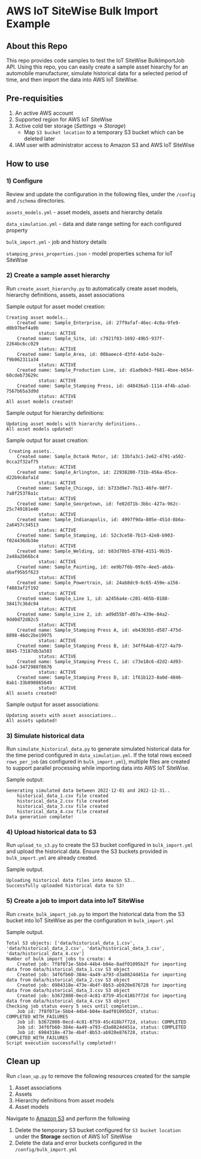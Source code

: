 # AWS IoT SiteWise Bulk Import Example

## About this Repo
This repo provides code samples to test the IoT SiteWise BulkImportJob API. Using this repo, you can easily create a sample asset hiearchy for an automobile manufacturer, simulate historical data for a selected period of time, and then import the data into AWS IoT SiteWise.

## Pre-requisities
1. An active AWS account
2. Supported region for AWS IoT SiteWise
3. Active cold tier storage (*Settings* -> *Storage*)
   - Map `S3 bucket location` to a temporary S3 bucket which can be deleted later
4. IAM user with administrator access to Amazon S3 and AWS IoT SiteWise

## How to use
### 1) Configure
Review and update the configuration in the following files, under the `/config` and `/schema` directories.

`assets_models.yml` - asset models, assets and hierarchy details

`data_simulation.yml` - data and date range setting for each configured property

`bulk_import.yml` - job and history details

`stamping_press_properties.json` - model properties schema for IoT SiteWise

### 2) Create a sample asset hierarchy

Run `create_asset_hierarchy.py` to automatically create asset models, hierarchy definitions, assets, asset associations

Sample output for asset model creation:

    Creating asset models..
        Created name: Sample_Enterprise, id: 27f9afaf-46ec-4c0a-9fe9-d0b97bef4a9b
                status: ACTIVE
        Created name: Sample_Site, id: c7921f03-1692-49b5-937f-2264bc6cc029
                status: ACTIVE
        Created name: Sample_Area, id: 00baeec4-d3fd-4a5d-ba2e-f9b062311a34
                status: ACTIVE
        Created name: Sample_Production Line, id: d1adbde3-f681-4bee-b654-60cdeb73629c
                status: ACTIVE
        Created name: Sample_Stamping Press, id: d48436a5-1114-4f4b-a3ad-7567b65a3d9d
                status: ACTIVE
    All asset models created!

Sample output for hierarchy definitions:

    Updating asset models with hierarchy definitions..
    All asset models updated!

Sample output for asset creation:

     Creating assets..
        Created name: Sample_Octank Motor, id: 33bfa3c1-2e62-4791-a502-0cca2f32af75
                status: ACTIVE
        Created name: Sample_Arlington, id: 22938200-731b-456a-85ce-d22b9c8afa1d
                status: ACTIVE
        Created name: Sample_Chicago, id: b733d9e7-7b13-46fe-98f7-7a8f25378a1c
                status: ACTIVE
        Created name: Sample_Georgetown, id: fe02d71b-3bbc-427a-962c-25c749181e46
                status: ACTIVE
        Created name: Sample_Indianapolis, id: 4997f9da-805e-451d-8b6a-2a6457c34513
                status: ACTIVE
        Created name: Sample_Stamping, id: 52c3ce58-7b13-42e8-b903-f024436db34e
                status: ACTIVE
        Created name: Sample_Welding, id: b83d70b5-878d-4151-9b35-2a48a2b66bc4
                status: ACTIVE
        Created name: Sample_Painting, id: ee9b7f6b-097e-4ee5-a6da-abaf95b5f623
                status: ACTIVE
        Created name: Sample_Powertrain, id: 24ab8dc9-6c65-459e-a156-f4883af2f192
                status: ACTIVE
        Created name: Sample_Line 1, id: a2456a4e-c201-465b-8188-38417c36dc94
                status: ACTIVE
        Created name: Sample_Line 2, id: ad9d55bf-d07a-439e-84a2-9dd0d72d82c5
                status: ACTIVE
        Created name: Sample_Stamping Press A, id: eb4303b5-d587-475d-8898-46dc2be19975
                status: ACTIVE
        Created name: Sample_Stamping Press B, id: 34ff64ab-6727-4a79-8845-73187db3a583
                status: ACTIVE
        Created name: Sample_Stamping Press C, id: c73e18c6-d2d2-4d93-ba24-3472988f8676
                status: ACTIVE
        Created name: Sample_Stamping Press D, id: 1f61b123-8a0d-4846-8ab1-33b090865649
                status: ACTIVE
    All assets created!

Sample output for asset associations:

    Updating assets with asset associations..
    All assets updated!


### 3) Simulate historical data

Run `simulate_historical_data.py` to generate simulated historical data for the time period configured in `data_simulation.yml`. If the total rows exceed `rows_per_job` (as configured in `bulk_import.yml`), multiple files are created to support parallel processing while importing data into AWS IoT SiteWise.

Sample output:

    Generating simulated data between 2022-12-01 and 2022-12-31..
        historical_data_1.csv file created
        historical_data_2.csv file created
        historical_data_3.csv file created
        historical_data_4.csv file created
    Data generation complete!

### 4) Upload historical data to S3

Run `upload_to_s3.py` to create the S3 bucket configured in `bulk_import.yml` and upload the historical data. Ensure the S3 buckets provided in `bulk_import.yml` are already created.

Sample output.

    Uploading historical data files into Amazon S3..
    Successfully uploaded historical data to S3!

### 5) Create a job to import data into IoT SiteWise

Run `create_bulk_import_job.py` to import the historical data from the S3 bucket into IoT SiteWise as per the configuration in `bulk_import.yml`

Sample output.

    Total S3 objects: ['data/historical_data_1.csv', 'data/historical_data_2.csv', 'data/historical_data_3.csv', 'data/historical_data_4.csv']
    Number of bulk import jobs to create: 4
        Created job: 7f8f071e-5bb4-44b4-b04e-8adf01095b2f for importing data from data/historical_data_1.csv S3 object
        Created job: 34f6fb60-384e-4a49-a793-d3a0824d451a for importing data from data/historical_data_2.csv S3 object
        Created job: 6984318e-473e-4b4f-8b53-ab920e876728 for importing data from data/historical_data_3.csv S3 object
        Created job: b3672808-0ecd-4c81-8759-45c418b7f72d for importing data from data/historical_data_4.csv S3 object
    Checking job status every 5 secs until completion..
        Job id: 7f8f071e-5bb4-44b4-b04e-8adf01095b2f, status: COMPLETED_WITH_FAILURES
        Job id: b3672808-0ecd-4c81-8759-45c418b7f72d, status: COMPLETED
        Job id: 34f6fb60-384e-4a49-a793-d3a0824d451a, status: COMPLETED
        Job id: 6984318e-473e-4b4f-8b53-ab920e876728, status: COMPLETED_WITH_FAILURES
    Script execution successfully completed!!

## Clean up
Run `clean_up.py` to remove the following resources created for the sample
1. Asset associations
2. Assets
3. Hierarchy definitions from asset models
4. Asset models
        
Navigate to [Amazon S3](https://s3.console.aws.amazon.com/s3/home) and perform the following
1.	Delete the temporary S3 bucket configured for `S3 bucket location` under the **Storage** section of AWS IoT SiteWise
2.	Delete the data and error buckets configured in the `/config/bulk_import.yml`